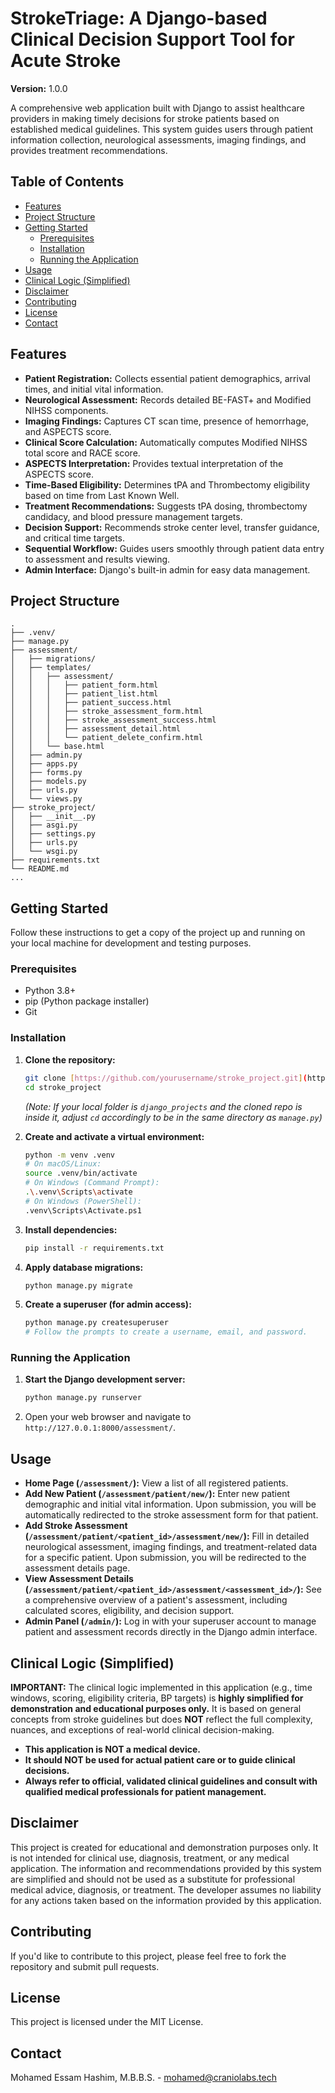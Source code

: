 # StrokeTriage: A Django-based Clinical Decision Support Tool for Acute Stroke

**Version:** 1.0.0

A comprehensive web application built with Django to assist healthcare providers in making timely decisions for stroke patients based on established medical guidelines. This system guides users through patient information collection, neurological assessments, imaging findings, and provides treatment recommendations.

## Table of Contents

* [Features](#features)
* [Project Structure](#project-structure)
* [Getting Started](#getting-started)
    * [Prerequisites](#prerequisites)
    * [Installation](#installation)
    * [Running the Application](#running-the-application)
* [Usage](#usage)
* [Clinical Logic (Simplified)](#clinical-logic-simplified)
* [Disclaimer](#disclaimer)
* [Contributing](#contributing)
* [License](#license)
* [Contact](#contact)

## Features

* **Patient Registration:** Collects essential patient demographics, arrival times, and initial vital information.
* **Neurological Assessment:** Records detailed BE-FAST+ and Modified NIHSS components.
* **Imaging Findings:** Captures CT scan time, presence of hemorrhage, and ASPECTS score.
* **Clinical Score Calculation:** Automatically computes Modified NIHSS total score and RACE score.
* **ASPECTS Interpretation:** Provides textual interpretation of the ASPECTS score.
* **Time-Based Eligibility:** Determines tPA and Thrombectomy eligibility based on time from Last Known Well.
* **Treatment Recommendations:** Suggests tPA dosing, thrombectomy candidacy, and blood pressure management targets.
* **Decision Support:** Recommends stroke center level, transfer guidance, and critical time targets.
* **Sequential Workflow:** Guides users smoothly through patient data entry to assessment and results viewing.
* **Admin Interface:** Django's built-in admin for easy data management.

## Project Structure
```text
.
├── .venv/
├── manage.py
├── assessment/
│   ├── migrations/
│   ├── templates/
│   │   ├── assessment/
│   │   │   ├── patient_form.html
│   │   │   ├── patient_list.html
│   │   │   ├── patient_success.html
│   │   │   ├── stroke_assessment_form.html
│   │   │   ├── stroke_assessment_success.html
│   │   │   ├── assessment_detail.html
│   │   │   └── patient_delete_confirm.html
│   │   └── base.html
│   ├── admin.py
│   ├── apps.py
│   ├── forms.py
│   ├── models.py
│   ├── urls.py
│   └── views.py
├── stroke_project/
│   ├── __init__.py
│   ├── asgi.py
│   ├── settings.py
│   ├── urls.py
│   └── wsgi.py
├── requirements.txt
└── README.md
...
```


## Getting Started

Follow these instructions to get a copy of the project up and running on your local machine for development and testing purposes.

### Prerequisites

* Python 3.8+
* pip (Python package installer)
* Git

### Installation

1.  **Clone the repository:**
    ```bash
    git clone [https://github.com/yourusername/stroke_project.git](https://github.com/yourusername/stroke_project.git) # e.g., [https://github.com/yourusername/stroke_project.git](https://github.com/yourusername/stroke_project.git)
    cd stroke_project
    ```
    *(Note: If your local folder is `django_projects` and the cloned repo is inside it, adjust `cd` accordingly to be in the same directory as `manage.py`)*

2.  **Create and activate a virtual environment:**
    ```bash
    python -m venv .venv
    # On macOS/Linux:
    source .venv/bin/activate
    # On Windows (Command Prompt):
    .\.venv\Scripts\activate
    # On Windows (PowerShell):
    .venv\Scripts\Activate.ps1
    ```

3.  **Install dependencies:**
    ```bash
    pip install -r requirements.txt
    ```

4.  **Apply database migrations:**
    ```bash
    python manage.py migrate
    ```

5.  **Create a superuser (for admin access):**
    ```bash
    python manage.py createsuperuser
    # Follow the prompts to create a username, email, and password.
    ```

### Running the Application

1.  **Start the Django development server:**
    ```bash
    python manage.py runserver
    ```
2.  Open your web browser and navigate to `http://127.0.0.1:8000/assessment/`.

## Usage

* **Home Page (`/assessment/`):** View a list of all registered patients.
* **Add New Patient (`/assessment/patient/new/`):** Enter new patient demographic and initial vital information. Upon submission, you will be automatically redirected to the stroke assessment form for that patient.
* **Add Stroke Assessment (`/assessment/patient/<patient_id>/assessment/new/`):** Fill in detailed neurological assessment, imaging findings, and treatment-related data for a specific patient. Upon submission, you will be redirected to the assessment details page.
* **View Assessment Details (`/assessment/patient/<patient_id>/assessment/<assessment_id>/`):** See a comprehensive overview of a patient's assessment, including calculated scores, eligibility, and decision support.
* **Admin Panel (`/admin/`):** Log in with your superuser account to manage patient and assessment records directly in the Django admin interface.

## Clinical Logic (Simplified)

**IMPORTANT:** The clinical logic implemented in this application (e.g., time windows, scoring, eligibility criteria, BP targets) is **highly simplified for demonstration and educational purposes only.** It is based on general concepts from stroke guidelines but does **NOT** reflect the full complexity, nuances, and exceptions of real-world clinical decision-making.

* **This application is NOT a medical device.**
* **It should NOT be used for actual patient care or to guide clinical decisions.**
* **Always refer to official, validated clinical guidelines and consult with qualified medical professionals for patient management.**

## Disclaimer

This project is created for educational and demonstration purposes only. It is not intended for clinical use, diagnosis, treatment, or any medical application. The information and recommendations provided by this system are simplified and should not be used as a substitute for professional medical advice, diagnosis, or treatment. The developer assumes no liability for any actions taken based on the information provided by this application.

## Contributing

If you'd like to contribute to this project, please feel free to fork the repository and submit pull requests.

## License

This project is licensed under the MIT License.

## Contact

Mohamed Essam Hashim, M.B.B.S. - mohamed@craniolabs.tech


